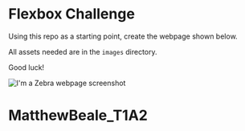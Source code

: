 # Flexbox Challenge

Using this repo as a starting point, create the webpage shown below.

All assets needed are in the `images` directory.

Good luck!

![I'm a Zebra webpage screenshot](./imazebra.png)
# MatthewBeale_T1A2
